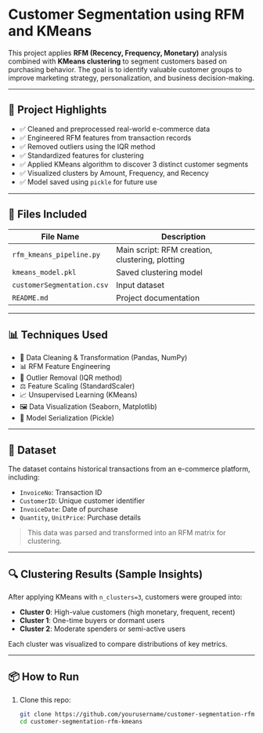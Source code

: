 # Customer Segmentation using RFM and KMeans

This project applies **RFM (Recency, Frequency, Monetary)** analysis combined with **KMeans clustering** to segment customers based on purchasing behavior. The goal is to identify valuable customer groups to improve marketing strategy, personalization, and business decision-making.

---

## 📌 Project Highlights

- ✅ Cleaned and preprocessed real-world e-commerce data
- ✅ Engineered RFM features from transaction records
- ✅ Removed outliers using the IQR method
- ✅ Standardized features for clustering
- ✅ Applied KMeans algorithm to discover 3 distinct customer segments
- ✅ Visualized clusters by Amount, Frequency, and Recency
- ✅ Model saved using `pickle` for future use

---

## 📂 Files Included

| File Name                  | Description                                      |
|---------------------------|--------------------------------------------------|
| `rfm_kmeans_pipeline.py`  | Main script: RFM creation, clustering, plotting |
| `kmeans_model.pkl`        | Saved clustering model                           |
| `customerSegmentation.csv`| Input dataset                                    |
| `README.md`               | Project documentation                            |

---

## 📊 Techniques Used

- 🧼 Data Cleaning & Transformation (Pandas, NumPy)
- 📊 RFM Feature Engineering
- 🚫 Outlier Removal (IQR method)
- ⚖️ Feature Scaling (StandardScaler)
- 📈 Unsupervised Learning (KMeans)
- 🖼 Data Visualization (Seaborn, Matplotlib)
- 💾 Model Serialization (Pickle)

---

## 📁 Dataset

The dataset contains historical transactions from an e-commerce platform, including:

- `InvoiceNo`: Transaction ID  
- `CustomerID`: Unique customer identifier  
- `InvoiceDate`: Date of purchase  
- `Quantity`, `UnitPrice`: Purchase details  

> This data was parsed and transformed into an RFM matrix for clustering.

---

## 🔍 Clustering Results (Sample Insights)

After applying KMeans with `n_clusters=3`, customers were grouped into:

- **Cluster 0**: High-value customers (high monetary, frequent, recent)
- **Cluster 1**: One-time buyers or dormant users
- **Cluster 2**: Moderate spenders or semi-active users

Each cluster was visualized to compare distributions of key metrics.

---

## 📦 How to Run

1. Clone this repo:
   ```bash
   git clone https://github.com/yourusername/customer-segmentation-rfm-kmeans.git
   cd customer-segmentation-rfm-kmeans
